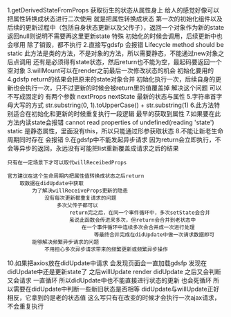 1.getDerivedStateFromProps
    获取衍生的状态从属性身上
        给人的感觉好像可以把属性转换成状态进行二次使用
            就是把属性转换成状态
    第一次的初始化组件以及后续的更新过程中（包括自身状态更新以及父传子），返回一个对象作为新的state
        返回null则说明不需要再这里更新state
    特殊
        初始化的时候会调用，后续更新中也会嗲用
            除了销毁，都不执行
2.直接写gdsfp 会报错
    Lifecycle method should be static
    此方法是类的方法，不是对象的方法，所以需要静态，不能通过new对象之后点调用
    还有是必须得有state状态，然后return也不能为空，最起码要返回一个空对象
3.willMount可以在render之前最后一次修改状态的机会
    初始化要用的
4.gdsfp return的结果会把原来的state对象合并
    初始化执行一次，后续自身的更新也会执行一次，只不过更新的时候会被return里的值覆盖掉
    解决这个问题
        可以不写成固定的
            有两个参数 nextProps nextState
            最新的状态与属性
5.字符串首字母大写的方式
     str.substring(0, 1).toUpperCase() + str.substring(1)
6.此方法特别适合在初始化和更新的时候重复执行一段逻辑
    最早的获取到属性
7.如果要在此方法内读state会报错
    cannot read properties of undefined(reading 'state')
    static 是静态属性，里面没有this，所以只能通过形参获取状态
8.不能让新老生命周期同时存在 会报错
9.在gdsfp中不能发起异步请求
    因为return会立即执行，不会等异步的返回，永远没有可能把list重新覆盖成请求之后的结果

    只有在一定场景下才可以取代willReceibedProps

    官方建议在这个生命周期内把属性值转换成状态之后return
        取数据在didUpdate中获取
            为了解决willReceiveProps更新的隐患
                没有每次更新都重复请求的问题
                    多次父传子都可以
                        return完之后，在同一个事件循环中，多次setState会合并
                        虽说此函数会传进来多次，但return会合并到老状态中
                            在一个事件循环中连续多次会合并成一次进行处理
                                等最终合并完成在didUpdate中做一次请求数据即可
            能够解决频繁异步请求的问题
                不用担心多次异步请求带来的频繁更新或频繁异步操作
10.如果把axios放在didUpdate中请求
    会发现页面会一直加载gdsfp
        发现在didUpdate中还是更新state了
            之后willUpdate render didUpdate 之后又会判断 又会请求 一直循环
        所以didUpdate中也不能直接进行状态的更新 也会死循环
            所以需要在didUpdate中判断一些新旧状态是否相等
        didUpdate与willUpdate正好相反，它拿到的是老的状态值
            这么写只有在改变的时候才会执行一次ajax请求，不会重复执行